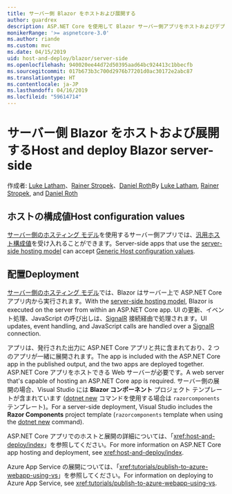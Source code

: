 ```yaml
---
title: サーバー側 Blazor をホストおよび展開する
author: guardrex
description: ASP.NET Core を使用して Blazor サーバー側アプリをホストおよびデプロイする方法について説明します。
monikerRange: '>= aspnetcore-3.0'
ms.author: riande
ms.custom: mvc
ms.date: 04/15/2019
uid: host-and-deploy/blazor/server-side
ms.openlocfilehash: 940020ee44d72d50395aad64bc924413c1bbecfb
ms.sourcegitcommit: 017b673b3c700d2976b77201d0ac30172e2abc87
ms.translationtype: HT
ms.contentlocale: ja-JP
ms.lasthandoff: 04/16/2019
ms.locfileid: "59614714"
---
```

# <a name="host-and-deploy-blazor-server-side"></a><span data-ttu-id="f1af7-103">サーバー側 Blazor をホストおよび展開する</span><span class="sxs-lookup"><span data-stu-id="f1af7-103">Host and deploy Blazor server-side</span></span>

<span data-ttu-id="f1af7-104">作成者: [Luke Latham](https://github.com/guardrex)、[Rainer Stropek](https://www.timecockpit.com)、[Daniel Roth](https://github.com/danroth27)</span><span class="sxs-lookup"><span data-stu-id="f1af7-104">By [Luke Latham](https://github.com/guardrex), [Rainer Stropek](https://www.timecockpit.com), and [Daniel Roth](https://github.com/danroth27)</span></span>

## <a name="host-configuration-values"></a><span data-ttu-id="f1af7-105">ホストの構成値</span><span class="sxs-lookup"><span data-stu-id="f1af7-105">Host configuration values</span></span>

<span data-ttu-id="f1af7-106">[サーバー側のホスティング モデル](xref:blazor/hosting-models#server-side-hosting-model)を使用するサーバー側アプリでは、[汎用ホスト構成値](xref:fundamentals/host/generic-host#host-configuration)を受け入れることができます。</span><span class="sxs-lookup"><span data-stu-id="f1af7-106">Server-side apps that use the [server-side hosting model](xref:blazor/hosting-models#server-side-hosting-model) can accept [Generic Host configuration values](xref:fundamentals/host/generic-host#host-configuration).</span></span>

## <a name="deployment"></a><span data-ttu-id="f1af7-107">配置</span><span class="sxs-lookup"><span data-stu-id="f1af7-107">Deployment</span></span>

<span data-ttu-id="f1af7-108">[サーバー側のホスティング モデル](xref:blazor/hosting-models#server-side-hosting-model)では、Blazor はサーバー上で ASP.NET Core アプリ内から実行されます。</span><span class="sxs-lookup"><span data-stu-id="f1af7-108">With the [server-side hosting model](xref:blazor/hosting-models#server-side-hosting-model), Blazor is executed on the server from within an ASP.NET Core app.</span></span> <span data-ttu-id="f1af7-109">UI の更新、イベント処理、JavaScript の呼び出しは、[SignalR](xref:signalr/introduction) 接続経由で処理されます。</span><span class="sxs-lookup"><span data-stu-id="f1af7-109">UI updates, event handling, and JavaScript calls are handled over a [SignalR](xref:signalr/introduction) connection.</span></span>

<span data-ttu-id="f1af7-110">アプリは、発行された出力に ASP.NET Core アプリと共に含まれており、2 つのアプリが一緒に展開されます。</span><span class="sxs-lookup"><span data-stu-id="f1af7-110">The app is included with the ASP.NET Core app in the published output, and the two apps are deployed together.</span></span> <span data-ttu-id="f1af7-111">ASP.NET Core アプリをホストできる Web サーバーが必要です。</span><span class="sxs-lookup"><span data-stu-id="f1af7-111">A web server that's capable of hosting an ASP.NET Core app is required.</span></span> <span data-ttu-id="f1af7-112">サーバー側の展開の場合、Visual Studio には **Blazor コンポーネント** プロジェクト テンプレートが含まれています ([dotnet new](/dotnet/core/tools/dotnet-new) コマンドを使用する場合は `razorcomponents` テンプレート)。</span><span class="sxs-lookup"><span data-stu-id="f1af7-112">For a server-side deployment, Visual Studio includes the **Razor Components** project template (`razorcomponents` template when using the [dotnet new](/dotnet/core/tools/dotnet-new) command).</span></span>

<!--

**INSERT: Concerns are the same as publishing an ASP.NET Core SignalR app**

**INSERT: Content on the Azure SignalR Service**

**INSERT: Manually turn on WebSockets support**

-->

<span data-ttu-id="f1af7-113">ASP.NET Core アプリでのホストと展開の詳細については、「<xref:host-and-deploy/index>」を参照してください。</span><span class="sxs-lookup"><span data-stu-id="f1af7-113">For more information on ASP.NET Core app hosting and deployment, see <xref:host-and-deploy/index>.</span></span>

<span data-ttu-id="f1af7-114">Azure App Service の展開については、「<xref:tutorials/publish-to-azure-webapp-using-vs>」を参照してください。</span><span class="sxs-lookup"><span data-stu-id="f1af7-114">For information on deploying to Azure App Service, see <xref:tutorials/publish-to-azure-webapp-using-vs>.</span></span>
